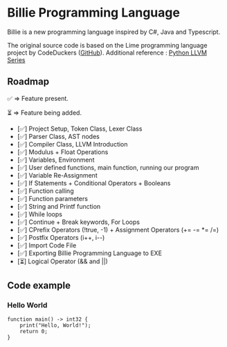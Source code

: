 # Billie Programming Language

Billie is a new programming language inspired by C#, Java and Typescript.

The original source code is based on the Lime programming language project by CodeDuckers ([GitHub](https://github.com/CodeDuckers)).
Additional reference : [Python LLVM Series](https://github.com/CodeDuckers/Python_LLVM_Series/tree/main)

## Roadmap

✅ => Feature present.

⏳ => Feature being added.

* [✅] Project Setup, Token Class, Lexer Class
* [✅] Parser Class, AST nodes
* [✅] Compiler Class, LLVM Introduction
* [✅] Modulus + Float Operations
* [✅] Variables, Environment
* [✅] User defined functions, main function, running our program
* [✅] Variable Re-Assignment
* [✅] If Statements + Conditional Operators + Booleans
* [✅] Function calling
* [✅] Function parameters
* [✅] String and Printf function
* [✅] While loops
* [✅] Continue + Break keywords, For Loops
* [✅] CPrefix Operators (!true, -1) + Assignment Operators (+= -= *= /=)
* [✅] Postfix Operators (i++, i--)
* [✅] Import Code File
* [✅] Exporting Billie Programming Language to EXE
* [⏳] Logical Operator (&& and ||)


## Code example

### Hello World
```billie
function main() -> int32 {
    print("Hello, World!");
    return 0;
}
